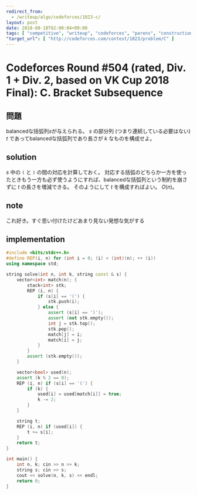 ```yaml
---
redirect_from:
  - /writeup/algo/codeforces/1023-c/
layout: post
date: 2018-08-18T02:00:04+09:00
tags: [ "competitive", "writeup", "codeforces", "parens", "construction" ]
"target_url": [ "http://codeforces.com/contest/1023/problem/C" ]
---
```


# Codeforces Round #504 (rated, Div. 1 + Div. 2, based on VK Cup 2018 Final): C. Bracket Subsequence

## 問題

balancedな括弧列$s$が与えられる。
$s$ の部分列 (つまり連続している必要はない) $t$ であってbalancedな括弧列であり長さが $k$ なものを構成せよ。

## solution

$s$ 中の `(` と `)` の間の対応を計算しておく。
対応する括弧のどちらか一方を使ったときもう一方も必ず使うようにすれば、balancedな括弧列という制約を崩さずに $t$ の長さを増減できる。
そのようにして $t$ を構成すればよい。
$O(n)$。

## note

これ好き。すぐ思い付けたけどあまり見ない発想な気がする

## implementation

``` c++
#include <bits/stdc++.h>
#define REP(i, n) for (int i = 0; (i) < (int)(n); ++ (i))
using namespace std;

string solve(int n, int k, string const & s) {
    vector<int> match(n); {
        stack<int> stk;
        REP (i, n) {
            if (s[i] == '(') {
                stk.push(i);
            } else {
                assert (s[i] == ')');
                assert (not stk.empty());
                int j = stk.top();
                stk.pop();
                match[j] = i;
                match[i] = j;
            }
        }
        assert (stk.empty());
    }

    vector<bool> used(n);
    assert (k % 2 == 0);
    REP (i, n) if (s[i] == '(') {
        if (k) {
            used[i] = used[match[i]] = true;
            k -= 2;
        }
    }

    string t;
    REP (i, n) if (used[i]) {
        t += s[i];
    }
    return t;
}

int main() {
    int n, k; cin >> n >> k;
    string s; cin >> s;
    cout << solve(n, k, s) << endl;
    return 0;
}
```
